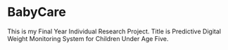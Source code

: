 # BabyCare
This is my Final Year Individual Research Project. Title is Predictive Digital Weight Monitoring System for Children Under Age Five.
